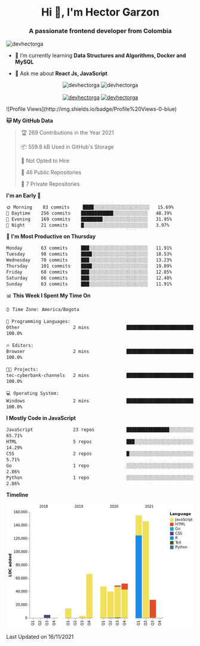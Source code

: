 <h1 align="center">Hi 👋, I'm Hector Garzon</h1>
<h3 align="center">A passionate frontend developer from Colombia</h3>

<p align="left"> <img src="https://komarev.com/ghpvc/?username=devhectorga" alt="devhectorga" /> </p>

- 🌱 I’m currently learning **Data Structures and Algorithms, Docker and MySQL**

- 💬 Ask me about **React Js, JavaScript**

<p align="center"> <img src="https://github-readme-stats.vercel.app/api?username=devhectorga&count_private=true&show_icons=true" alt="devhectorga" /> <img src="https://github-readme-stats.vercel.app/api/top-langs/?username=devhectorga&layout=compact" alt="devhectorga" /></p>

<p align="center">
<a href="https://twitter.com/devhectorga" target="blank"><img align="center" src="https://cdn.jsdelivr.net/npm/simple-icons@3.0.1/icons/twitter.svg" alt="devhectorga" height="20" width="20" /></a>
<a href="https://linkedin.com/in/devhectorga" target="blank"><img align="center" src="https://cdn.jsdelivr.net/npm/simple-icons@3.0.1/icons/linkedin.svg" alt="devhectorga" height="20" width="20" /></a>
</p>
<!--START_SECTION:waka-->
![Profile Views](http://img.shields.io/badge/Profile%20Views-0-blue)

**🐱 My GitHub Data** 

> 🏆 269 Contributions in the Year 2021
 > 
> 📦 559.8 kB Used in GitHub's Storage 
 > 
> 🚫 Not Opted to Hire
 > 
> 📜 46 Public Repositories 
 > 
> 🔑 7 Private Repositories  
 > 
**I'm an Early 🐤** 

```text
🌞 Morning    83 commits     ████░░░░░░░░░░░░░░░░░░░░░   15.69% 
🌆 Daytime    256 commits    ████████████░░░░░░░░░░░░░   48.39% 
🌃 Evening    169 commits    ████████░░░░░░░░░░░░░░░░░   31.95% 
🌙 Night      21 commits     █░░░░░░░░░░░░░░░░░░░░░░░░   3.97%

```
📅 **I'm Most Productive on Thursday** 

```text
Monday       63 commits     ███░░░░░░░░░░░░░░░░░░░░░░   11.91% 
Tuesday      98 commits     ████░░░░░░░░░░░░░░░░░░░░░   18.53% 
Wednesday    70 commits     ███░░░░░░░░░░░░░░░░░░░░░░   13.23% 
Thursday     101 commits    ████░░░░░░░░░░░░░░░░░░░░░   19.09% 
Friday       68 commits     ███░░░░░░░░░░░░░░░░░░░░░░   12.85% 
Saturday     66 commits     ███░░░░░░░░░░░░░░░░░░░░░░   12.48% 
Sunday       63 commits     ███░░░░░░░░░░░░░░░░░░░░░░   11.91%

```


📊 **This Week I Spent My Time On** 

```text
⌚︎ Time Zone: America/Bogota

💬 Programming Languages: 
Other                    2 mins              █████████████████████████   100.0%

🔥 Editors: 
Browser                  2 mins              █████████████████████████   100.0%

🐱‍💻 Projects: 
tec-cyberbank-channels   2 mins              █████████████████████████   100.0%

💻 Operating System: 
Windows                  2 mins              █████████████████████████   100.0%

```

**I Mostly Code in JavaScript** 

```text
JavaScript               23 repos            ████████████████░░░░░░░░░   65.71% 
HTML                     5 repos             ███░░░░░░░░░░░░░░░░░░░░░░   14.29% 
CSS                      2 repos             █░░░░░░░░░░░░░░░░░░░░░░░░   5.71% 
Go                       1 repo              ░░░░░░░░░░░░░░░░░░░░░░░░░   2.86% 
Python                   1 repo              ░░░░░░░░░░░░░░░░░░░░░░░░░   2.86%

```


**Timeline**

![Chart not found](https://raw.githubusercontent.com/devHectorGa/devHectorGa/master/charts/bar_graph.png) 


 Last Updated on 16/11/2021
<!--END_SECTION:waka-->
